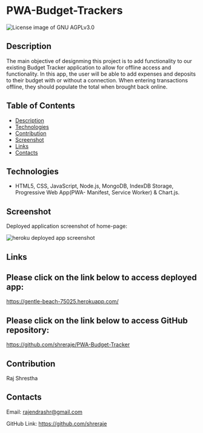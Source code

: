 # PWA-Budget-Trackers

<img src="https://img.shields.io/badge/License-GNU AGPLv3.0-blue.svg" alt="License image of GNU AGPLv3.0" />
  
## Description
The main objective of designming this project is to add functionality to our existing Budget Tracker application to allow for offline access and functionality. In this app, the user will be able to add expenses and deposits to their budget with or without a connection. When entering transactions offline, they should populate the total when brought back online.

## Table of Contents
* [Description](#description)
* [Technologies](#technologies)
* [Contribution](#contribution)
* [Screenshot](#screenshot)
* [Links](#links)
* [Contacts](#contacts)

## Technologies
- HTML5, CSS, JavaScript, Node.js, MongoDB, IndexDB Storage, Progressive Web App(PWA- Manifest, Service Worker) & Chart.js.

## Screenshot
Deployed application screenshot of home-page:

![heroku deployed app screenshot](https://user-images.githubusercontent.com/61192734/101300746-7255cd00-37eb-11eb-888e-eca84d6ce174.png)

## Links

## Please click on the link below to access deployed app: 
https://gentle-beach-75025.herokuapp.com/

## Please click on the link below to access GitHub repository: 
https://github.com/shreraje/PWA-Budget-Tracker

## Contribution
Raj Shrestha

## Contacts

Email:
rajendrashr@gmail.com

GitHub Link:
https://github.com/shreraje
